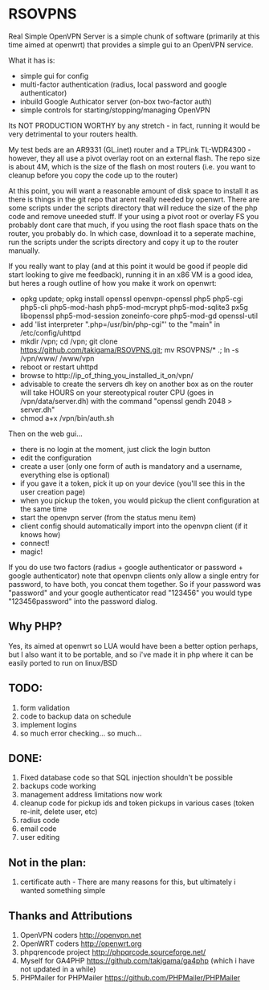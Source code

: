 # RSOVPNS
Real Simple OpenVPN Server is a simple chunk of software (primarily at this time aimed at openwrt)
that provides a simple gui to an OpenVPN service. 

What it has is:
- simple gui for config
- multi-factor authentication (radius, local password and google authenticator)
- inbuild Google Authicator server (on-box two-factor auth)
- simple controls for starting/stopping/managing OpenVPN

Its NOT PRODUCTION WORTHY by any stretch - in fact, running it would be very detrimental to your
routers health.

My test beds are an AR9331 (GL.inet) router and a TPLink TL-WDR4300 - however, they all use a pivot overlay root on an external flash. The repo size is about 4M, which is the size
of the flash on most routers (i.e. you want to cleanup before you copy the code up to the router)

At this point, you will want a reasonable amount of disk space to install it as there is things in the git repo that arent really needed by openwrt. There are some scripts under the
scripts directory that will reduce the size of the php code and remove uneeded stuff. If your using a pivot root or overlay FS you probably dont care that much, if you using the root
flash space thats on the router, you probably do. In which case, download it to a seperate machine, run the scripts under the scripts directory and copy it up to the router manually.

If you really want to play (and at this point it would be good if people did start looking to give me feedback), running it in an x86 VM is a good idea, but heres a rough outline of how you make it work on openwrt:
- opkg update; opkg install openssl openvpn-openssl php5 php5-cgi php5-cli php5-mod-hash php5-mod-mcrypt php5-mod-sqlite3 px5g libopenssl php5-mod-session zoneinfo-core php5-mod-gd openssl-util
- add 'list interpreter ".php=/usr/bin/php-cgi"' to the "main" in /etc/config/uhttpd
- mkdir /vpn; cd /vpn; git clone https://github.com/takigama/RSOVPNS.git; mv RSOVPNS/* .; ln -s /vpn/www/ /www/vpn
- reboot or restart uhttpd
- browse to http://ip_of_thing_you_installed_it_on/vpn/
- advisable to create the servers dh key on another box as on the router will take HOURS on your stereotypical router CPU (goes in /vpn/data/server.dh) with the command "openssl gendh 2048 > server.dh"
- chmod a+x /vpn/bin/auth.sh

Then on the web gui...
- there is no login at the moment, just click the login button
- edit the configuration
- create a user (only one form of auth is mandatory and a username, everything else is optional)
- if you gave it a token, pick it up on your device (you'll see this in the user creation page)
- when you pickup the token, you would pickup the client configuration at the same time
- start the openvpn server (from the status menu item)
- client config should automatically import into the openvpn client (if it knows how)
- connect!
- magic!

If you do use two factors (radius + google authenticator or password + google authenticator) note that openvpn
clients only allow a single entry for password, to have both, you concat them together. So if your password
was "password" and your google authenticator read "123456" you would type "123456password" into the password
dialog.

## Why PHP?
Yes, its aimed at openwrt so LUA would have been a better option perhaps, but I also want it to be
portable, and so i've made it in php where it can be easily ported to run on linux/BSD

## TODO:
1. form validation
2. code to backup data on schedule
3. implement logins
4. so much error checking... so much...

## DONE:
1. Fixed database code so that SQL injection shouldn't be possible
2. backups code working
3. management address limitations now work
4. cleanup code for pickup ids and token pickups in various cases (token re-init, delete user, etc)
5. radius code
6. email code
7. user editing

## Not in the plan:
1. certificate auth - There are many reasons for this, but ultimately i wanted something simple

## Thanks and Attributions
1. OpenVPN coders http://openvpn.net
2. OpenWRT coders http://openwrt.org
3. phpqrencode project http://phpqrcode.sourceforge.net/
4. Myself for GA4PHP https://github.com/takigama/ga4php (which i have not updated in a while)
5. PHPMailer for PHPMailer https://github.com/PHPMailer/PHPMailer
